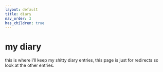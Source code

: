 ```yaml
---
layout: default
title: diary
nav_order: 3
has_children: true
---
```


<h1>my diary</h1>  
this is where i'll keep my shitty diary entries, this page is just for redirects so look at the other entries.